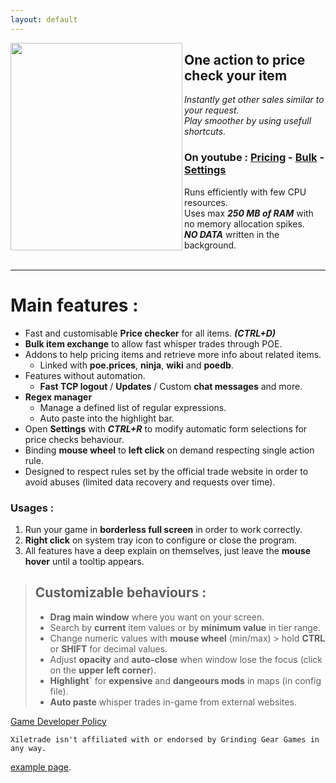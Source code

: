 ```yaml
---
layout: default
---
```

<a alt="Xiletrade screenshot" target="_blank" rel="noopener noreferrer" href="https://github.com/user-attachments/assets/ba015744-ccc2-4bcb-87e1-e07165fcdb33"><img align="left" width="275" height="332" src="https://github.com/user-attachments/assets/ba015744-ccc2-4bcb-87e1-e07165fcdb33"></a>
## One action to price check your item

*Instantly get other sales similar to your request.*  
*Play smoother by using usefull shortcuts.*

### On youtube : [Pricing](https://youtu.be/4mP3uOsr8oc) - [Bulk](https://youtu.be/6yuLZXTho-A) - [Settings](https://youtu.be/libdIjrNM-8)<br>

Runs efficiently with few CPU resources.  
Uses max ***250 MB of RAM*** with no memory allocation spikes.  
***NO DATA*** written in the background.  
<br>
* * *

# Main features :

- Fast and customisable **Price checker** for all items. ***(CTRL+D)***
- **Bulk item exchange** to allow fast whisper trades through POE.
- Addons to help pricing items and retrieve more info about related items.
	- Linked with **poe.prices**, **ninja**, **wiki** and **poedb**.
- Features without automation.
	- **Fast TCP logout** / **Updates** / Custom **chat messages** and more. 
- **Regex manager**
	- Manage a defined list of regular expressions.
	- Auto paste into the highlight bar.
- Open **Settings** with ***CTRL+R*** to modify automatic form selections for price checks behaviour.
- Binding **mouse wheel** to **left click** on demand respecting single action rule.
- Designed to respect rules set by the official trade website in order to avoid abuses (limited data recovery and requests over time).

### Usages :

1. Run your game in **borderless full screen** in order to work correctly.  
2. **Right click** on system tray icon to configure or close the program.  
3. All features have a deep explain on themselves, just leave the **mouse hover** until a tooltip appears.

> ## Customizable behaviours :
>
> * **Drag main window** where you want on your screen.
> * Search by **current** item values or by **minimum value** in tier range.
> * Change numeric values with **mouse wheel** (min/max) > hold **CTRL** or **SHIFT** for decimal values.
> * Adjust **opacity** and **auto-close** when window lose the focus (click on the **upper left corner**).
> * **Highlight`** for **expensive** and **dangeours mods** in maps (in config file).
> * **Auto paste** whisper trades in-game from external websites.

[Game Developer Policy](https://www.pathofexile.com/developer/docs/index#policy)
```
Xiletrade isn't affiliated with or endorsed by Grinding Gear Games in any way.
```

[example page](./example-page.html).